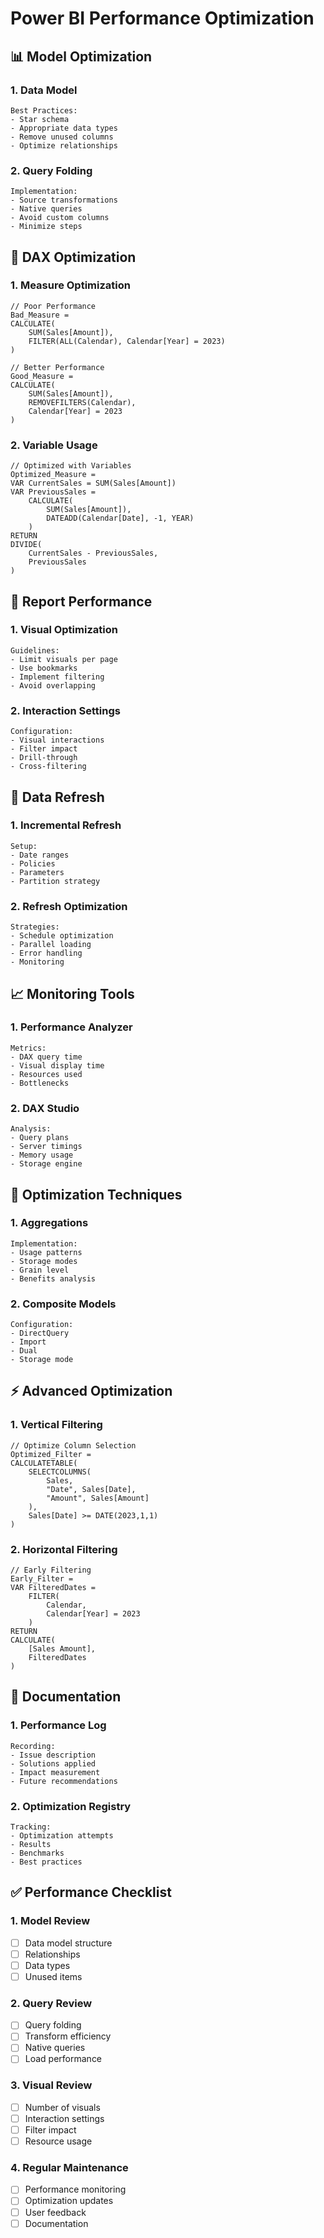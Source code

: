 # Power BI Performance Optimization

## 📊 Model Optimization

### 1. Data Model
```
Best Practices:
- Star schema
- Appropriate data types
- Remove unused columns
- Optimize relationships
```

### 2. Query Folding
```
Implementation:
- Source transformations
- Native queries
- Avoid custom columns
- Minimize steps
```

## 🔄 DAX Optimization

### 1. Measure Optimization
```dax
// Poor Performance
Bad_Measure = 
CALCULATE(
    SUM(Sales[Amount]),
    FILTER(ALL(Calendar), Calendar[Year] = 2023)
)

// Better Performance
Good_Measure = 
CALCULATE(
    SUM(Sales[Amount]),
    REMOVEFILTERS(Calendar),
    Calendar[Year] = 2023
)
```

### 2. Variable Usage
```dax
// Optimized with Variables
Optimized_Measure = 
VAR CurrentSales = SUM(Sales[Amount])
VAR PreviousSales = 
    CALCULATE(
        SUM(Sales[Amount]),
        DATEADD(Calendar[Date], -1, YEAR)
    )
RETURN
DIVIDE(
    CurrentSales - PreviousSales,
    PreviousSales
)
```

## 🚀 Report Performance

### 1. Visual Optimization
```
Guidelines:
- Limit visuals per page
- Use bookmarks
- Implement filtering
- Avoid overlapping
```

### 2. Interaction Settings
```
Configuration:
- Visual interactions
- Filter impact
- Drill-through
- Cross-filtering
```

## 💾 Data Refresh

### 1. Incremental Refresh
```
Setup:
- Date ranges
- Policies
- Parameters
- Partition strategy
```

### 2. Refresh Optimization
```
Strategies:
- Schedule optimization
- Parallel loading
- Error handling
- Monitoring
```

## 📈 Monitoring Tools

### 1. Performance Analyzer
```
Metrics:
- DAX query time
- Visual display time
- Resources used
- Bottlenecks
```

### 2. DAX Studio
```
Analysis:
- Query plans
- Server timings
- Memory usage
- Storage engine
```

## 🎯 Optimization Techniques

### 1. Aggregations
```
Implementation:
- Usage patterns
- Storage modes
- Grain level
- Benefits analysis
```

### 2. Composite Models
```
Configuration:
- DirectQuery
- Import
- Dual
- Storage mode
```

## ⚡ Advanced Optimization

### 1. Vertical Filtering
```dax
// Optimize Column Selection
Optimized_Filter = 
CALCULATETABLE(
    SELECTCOLUMNS(
        Sales,
        "Date", Sales[Date],
        "Amount", Sales[Amount]
    ),
    Sales[Date] >= DATE(2023,1,1)
)
```

### 2. Horizontal Filtering
```dax
// Early Filtering
Early_Filter = 
VAR FilteredDates = 
    FILTER(
        Calendar,
        Calendar[Year] = 2023
    )
RETURN
CALCULATE(
    [Sales Amount],
    FilteredDates
)
```

## 📝 Documentation

### 1. Performance Log
```
Recording:
- Issue description
- Solutions applied
- Impact measurement
- Future recommendations
```

### 2. Optimization Registry
```
Tracking:
- Optimization attempts
- Results
- Benchmarks
- Best practices
```

## ✅ Performance Checklist

### 1. Model Review
- [ ] Data model structure
- [ ] Relationships
- [ ] Data types
- [ ] Unused items

### 2. Query Review
- [ ] Query folding
- [ ] Transform efficiency
- [ ] Native queries
- [ ] Load performance

### 3. Visual Review
- [ ] Number of visuals
- [ ] Interaction settings
- [ ] Filter impact
- [ ] Resource usage

### 4. Regular Maintenance
- [ ] Performance monitoring
- [ ] Optimization updates
- [ ] User feedback
- [ ] Documentation
